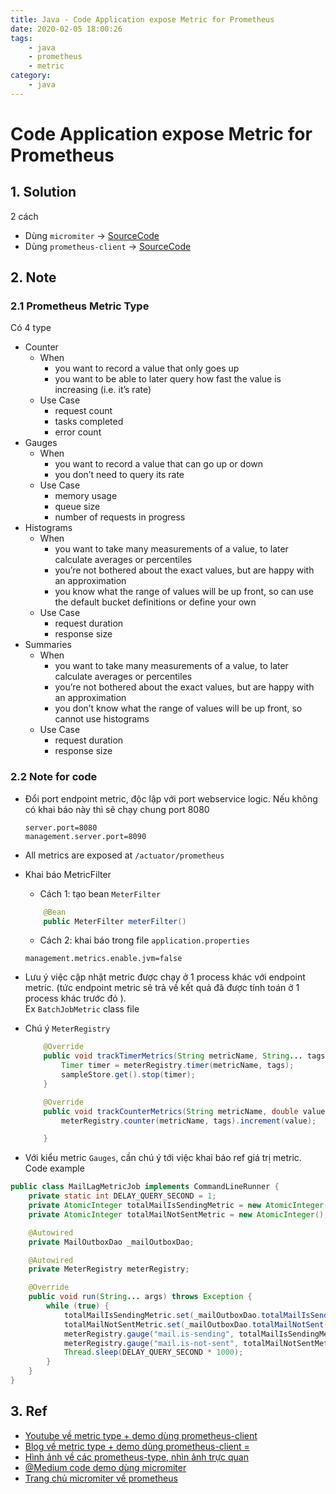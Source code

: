 ```yaml
---
title: Java - Code Application expose Metric for Prometheus
date: 2020-02-05 18:00:26
tags:
    - java
    - prometheus
    - metric
category: 
    - java
---
```


# Code Application expose Metric for Prometheus
## 1. Solution
2 cách
- Dùng `micromiter` -> [SourceCode](https://github.com/tungtv202/micromiter-prometheus)
- Dùng `prometheus-client` -> [SourceCode](https://github.com/tungtv202/prometheus-client-sdk)

## 2. Note
### 2.1 Prometheus Metric Type
Có 4 type
- Counter
    - When
        - you want to record a value that only goes up
        - you want to be able to later query how fast the value is increasing (i.e. it’s rate)
    - Use Case
        - request count
        - tasks completed
        - error count
- Gauges
    - When
        - you want to record a value that can go up or down
        - you don’t need to query its rate
    - Use Case
        - memory usage
        - queue size
        - number of requests in progress
- Histograms
    - When
        - you want to take many measurements of a value, to later calculate averages or percentiles
        - you’re not bothered about the exact values, but are happy with an approximation
        - you know what the range of values will be up front, so can use the default bucket definitions or define your own
    - Use Case
        - request duration
        - response size
- Summaries
    - When
        - you want to take many measurements of a value, to later calculate averages or percentiles
        - you’re not bothered about the exact values, but are happy with an approximation
        - you don’t know what the range of values will be up front, so cannot use histograms
    - Use Case
        - request duration
        - response size

### 2.2 Note for code
- Đổi port endpoint metric, độc lập với port webservice logic. Nếu không có khai báo này thì sẽ chạy chung port 8080

    ```properties
    server.port=8080
    management.server.port=8090
    ```
- All metrics are exposed at `/actuator/prometheus`
- Khai báo MetricFilter
    - Cách 1: tạo bean `MeterFilter`
    
    ```java
        @Bean
        public MeterFilter meterFilter() 
    ```
    - Cách 2: khai báo trong file `application.properties`
    ```properties
    management.metrics.enable.jvm=false
    ```
- Lưu ý việc cập nhật metric được chạy ở 1 process khác với endpoint metric. (tức endpoint metric sẽ trả về kết quả đã được tính toán ở 1 process khác trước đó ).  
Ex `BatchJobMetric` class file
- Chú ý `MeterRegistry`

    ```java
        @Override
        public void trackTimerMetrics(String metricName, String... tags) {
            Timer timer = meterRegistry.timer(metricName, tags);
            sampleStore.get().stop(timer);
        }

        @Override
        public void trackCounterMetrics(String metricName, double value, String... tags) {
            meterRegistry.counter(metricName, tags).increment(value);

        }
    ```
- Với kiểu metric `Gauges`, cần chú ý tới việc khai báo ref giá trị metric. Code example

```java
public class MailLagMetricJob implements CommandLineRunner {
    private static int DELAY_QUERY_SECOND = 1;
    private AtomicInteger totalMailIsSendingMetric = new AtomicInteger();
    private AtomicInteger totalMailNotSentMetric = new AtomicInteger();

    @Autowired
    private MailOutboxDao _mailOutboxDao;

    @Autowired
    private MeterRegistry meterRegistry;

    @Override
    public void run(String... args) throws Exception {
        while (true) {
            totalMailIsSendingMetric.set(_mailOutboxDao.totalMailIsSending());
            totalMailNotSentMetric.set(_mailOutboxDao.totalMailNotSent());
            meterRegistry.gauge("mail.is-sending", totalMailIsSendingMetric);
            meterRegistry.gauge("mail.is-not-sent", totalMailNotSentMetric);
            Thread.sleep(DELAY_QUERY_SECOND * 1000);
        }
    }
}
```

## 3. Ref
- [Youtube về metric type + demo dùng prometheus-client](https://www.youtube.com/watch?v=nJMRmhbY5hY)
- [Blog về metric type + demo dùng prometheus-client = ](https://tomgregory.com/the-four-types-of-prometheus-metrics/)
- [Hình ảnh về các prometheus-type, nhìn ảnh trực quan](https://blog.pvincent.io/2017/12/prometheus-blog-series-part-2-metric-types/)
- [@Medium code demo dùng micromiter](https://medium.com/@mejariamol/spring-boot-app-monitoring-micrometer-prometheus-registry-590723a9ae0a)
- [Trang chủ micromiter về prometheus](https://micrometer.io/docs/registry/prometheus#_counters)
